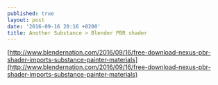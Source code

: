 ```yaml
---
published: true
layout: post
date: '2016-09-16 20:16 +0200'
title: Another Substance > Blender PBR shader
---
```

[http://www.blendernation.com/2016/09/16/free-download-nexus-pbr-shader-imports-substance-painter-materials](http://www.blendernation.com/2016/09/16/free-download-nexus-pbr-shader-imports-substance-painter-materials)
